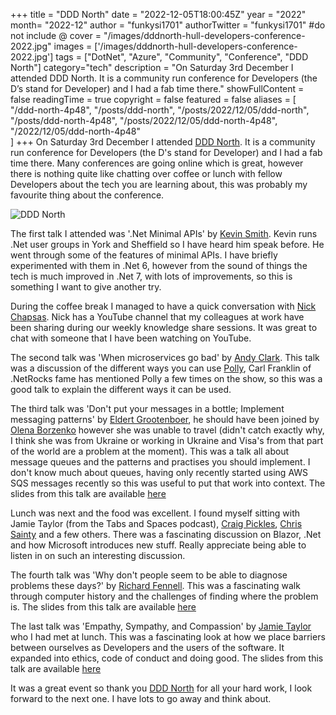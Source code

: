 +++
title = "DDD North"
date = "2022-12-05T18:00:45Z"
year = "2022"
month= "2022-12"
author = "funkysi1701"
authorTwitter = "funkysi1701" #do not include @
cover = "/images/dddnorth-hull-developers-conference-2022.jpg"
images = ['/images/dddnorth-hull-developers-conference-2022.jpg']
tags = ["DotNet", "Azure", "Community", "Conference", "DDD North"]
category="tech"
description =  "On Saturday 3rd December I attended DDD North. It is a community run conference for Developers (the D’s stand for Developer) and I had a fab time there."
showFullContent = false
readingTime = true
copyright = false
featured = false
aliases = [
    "/ddd-north-4p48",
    "/posts/ddd-north",
    "/posts/2022/12/05/ddd-north",
    "/posts/ddd-north-4p48",
    "/posts/2022/12/05/ddd-north-4p48",
    "/2022/12/05/ddd-north-4p48"    
]
+++
On Saturday 3rd December I attended [DDD North](https://www.dddnorth.co.uk/). It is a community run conference for Developers (the D's stand for Developer) and I had a fab time there. Many conferences are going online which is great, however there is nothing quite like chatting over coffee or lunch with fellow Developers about the tech you are learning about, this was probably my favourite thing about the conference. 

![DDD North](/images/dddnorth-hull-developers-conference-2022.jpg)

The first talk I attended was '.Net Minimal APIs' by [Kevin Smith](https://twitter.com/kev_bite). Kevin runs .Net user groups in York and Sheffield so I have heard him speak before. He went through some of the features of minimal APIs. I have briefly experimented with them in .Net 6, however from the sound of things the tech is much improved in .Net 7, with lots of improvements, so this is something I want to give another try.

During the coffee break I managed to have a quick conversation with [Nick Chapsas](https://www.youtube.com/c/Elfocrash). Nick has a YouTube channel that my colleagues at work have been sharing during our weekly knowledge share sessions. It was great to chat with someone that I have been watching on YouTube. 

The second talk was 'When microservices go bad' by [Andy Clark](https://twitter.com/TechyChap). This talk was a discussion of the different ways you can use [Polly](https://github.com/App-vNext/Polly), Carl Franklin of .NetRocks fame has mentioned Polly a few times on the show, so this was a good talk to explain the different ways it can be used. 

The third talk was 'Don't put your messages in a bottle; Implement messaging patterns' by [Eldert Grootenboer](https://twitter.com/egrootenboer), he should have been joined by [Olena Borzenko](https://twitter.com/borzenko_lena) however she was unable to travel (didn't catch exactly why, I think she was from Ukraine or working in Ukraine and Visa's from that part of the world are a problem at the moment). This was a talk all about message queues and the patterns and practises you should implement. I don't know much about queues, having only recently started using AWS SQS messages recently so this was useful to put that work into context. The slides from this talk are available [here](https://eldertnet-my.sharepoint.com/:p:/g/personal/eldert_eldert_net/EXbVxQpSzzNJmtvKNPjzSvYBSGfnLI7qC5U5Ia-PYCqioA?rtime=fIdK6wHX2kg)

Lunch was next and the food was excellent. I found myself sitting with Jamie Taylor (from the Tabs and Spaces podcast), [Craig Pickles](https://twitter.com/YorkshireTechy), [Chris Sainty](https://twitter.com/chris_sainty) and a few others. There was a fascinating discussion on Blazor, .Net and how Microsoft introduces new stuff. Really appreciate being able to listen in on such an interesting discussion.

The fourth talk was 'Why don't people seem to be able to diagnose problems these days?' by [Richard Fennell](https://twitter.com/richardfennell). This was a fascinating walk through computer history and the challenges of finding where the problem is. The slides from this talk are available [here](https://github.com/rfennell/Presentations/blob/main/Why%20don't%20people%20seem%20to%20be%20able%20to%20diagnose%20problems%20these%20days.pptx)

The last talk was 'Empathy, Sympathy, and Compassion' by [Jamie Taylor](https://twitter.com/podcasterJay) who I had met at lunch. This was a fascinating look at how we place barriers between ourselves as Developers and the users of the software. It expanded into ethics, code of conduct and doing good. The slides from this talk are available [here](https://shorturl.at/mAMUZ)

It was a great event so thank you [DDD North](https://twitter.com/dddnorth) for all your hard work, I look forward to the next one. I have lots to go away and think about.